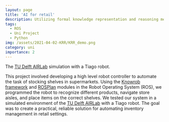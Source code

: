 ```yaml
---
layout: page
title: 'AI for retail'
description: Utilizing formal knowledge representation and reasoning methods to stock shelves in the supermarket.
tags:
  - ROS
  - Uni Project
  - Python
img: /assets/2021-04-02-KRR/KRR_demo.png
category: uni
importance: 2
---
```

 
<div class="row">
    <div class="col-sm mt-3 mt-md-0">
        <img class="img-fluid rounded z-depth-1" src="{{ '/assets/2021-04-02-KRR/KRR_demo.png' | relative_url }}" alt="" title="example image"/>
    </div>
</div>
<div class="caption">
    The <a href="http://airlab.3me.tudelft.nl/">TU Delft AIRLab</a> simulation with a Tiago robot.
</div>

This project involved developing a high level robot controller to automate the task of stocking shelves in supermarkets. 
Using the [Knowrob framework](http://www.knowrob.org/) and [ROSPlan](https://kcl-planning.github.io/ROSPlan/documentation/) modules in the Robot Operating System (ROS), we programmed the robot to recognize different products, navigate store aisles, and place items on the correct shelves. We tested our system in a simulated environment of the [TU Delft AIRLab](http://airlab.3me.tudelft.nl/) with a Tiago robot. The goal was to create a practical, reliable solution for automating inventory management in retail settings.
